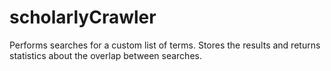 # scholarlyCrawler
Performs searches for a custom list of terms. Stores the results and returns statistics about the overlap between searches.
